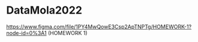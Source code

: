 # DataMola2022
https://www.figma.com/file/1PY4MwQowE3Csp2ApTNPTg/HOMEWORK-1?node-id=0%3A1   (HOMEWORK 1)
